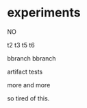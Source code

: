 experiments
===========

NO

t2
t3
t5
t6

bbranch
bbranch

artifact tests

more and more


so tired of this.
